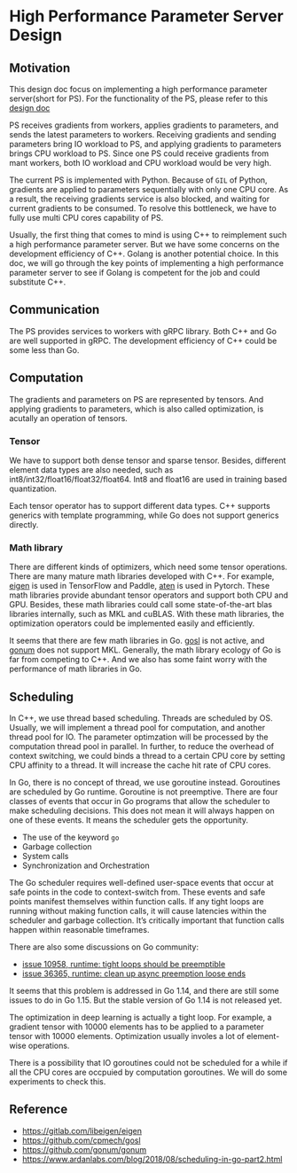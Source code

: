 # High Performance Parameter Server Design

## Motivation

This design doc focus on implementing a high performance parameter server(short for PS). For the functionality of the PS, please refer to this [design doc](https://github.com/sql-machine-learning/elasticdl/blob/develop/docs/designs/parameter_server.md)

PS receives gradients from workers, applies gradients to parameters, and sends the latest parameters to workers. Receiving gradients and sending parameters bring IO workload to PS, and applying gradients to parameters brings CPU workload to PS. Since one PS could receive gradients from mant workers, both IO workload and CPU workload would be very high.

The current PS is implemented with Python. Because of `GIL` of Python, gradients are applied to parameters sequentially with only one CPU core. As a result, the receiving gradients service is also blocked, and waiting for current gradients to be consumed. To resolve this bottleneck, we have to fully use multi CPU cores capability of PS.

Usually, the first thing that comes to mind is using C++ to reimplement such a high performance parameter server. But we have some concerns on the development efficiency of C++. Golang is another potential choice. In this doc, we will go through the key points of implementing a high performance parameter server to see if Golang is competent for the job and could substitute C++.

## Communication

The PS provides services to workers with gRPC library. Both C++ and Go are well supported in gRPC. The development efficiency of C++ could be some less than Go.

## Computation

The gradients and parameters on PS are represented by tensors. And applying gradients to parameters, which is also called optimization, is acutally an operation of tensors.

### Tensor

We have to support both dense tensor and sparse tensor. Besides, different element data types are also needed, such as int8/int32/float16/float32/float64. Int8 and float16 are used in training based quantization.

Each tensor operator has to support different data types. C++ supports generics with template programming, while Go does not support generics directly.

### Math library

There are different kinds of optimizers, which need some tensor operations. There are many mature math libraries developed with C++. For example, [eigen](https://gitlab.com/libeigen/eigen) is used in TensorFlow and Paddle, [aten](https://github.com/pytorch/pytorch/tree/master/aten) is used in Pytorch. These math libraries provide abundant tensor operators and support both CPU and GPU. Besides, these math libraries could call some state-of-the-art blas libraries internally, such as MKL and cuBLAS. With these math libraries, the optimization operators could be implemented easily and efficiently.

It seems that there are few math libraries in Go. [gosl](https://github.com/cpmech/gosl) is not active, and [gonum](https://github.com/gonum/gonum) does not support MKL. Generally, the math library ecology of Go is far from competing to C++. And we also has some faint worry with the performance of math libraries in Go.


## Scheduling

In C++, we use thread based scheduling. Threads are scheduled by OS. Usually, we will implement a thread pool for computation, and another thread pool for IO. The parameter optimzation will be processed by the computation thread pool in parallel. In further, to reduce the overhead of context switching, we could binds a thread to a certain CPU core by setting CPU affinity to a thread. It will increase the cache hit rate of CPU cores.

In Go, there is no concept of thread, we use goroutine instead. Goroutines are scheduled by Go runtime. Goroutine is not preemptive. There are four classes of events that occur in Go programs that allow the scheduler to make scheduling decisions. This does not mean it will always happen on one of these events. It means the scheduler gets the opportunity.

- The use of the keyword `go`
- Garbage collection
- System calls
- Synchronization and Orchestration

The Go scheduler requires well-defined user-space events that occur at safe points in the code to context-switch from.  These events and safe points manifest themselves within function calls. If any tight loops are running without making function calls, it will cause latencies within the scheduler and garbage collection. It’s critically important that function calls happen within reasonable timeframes.

There are also some discussions on Go community:

- [issue 10958, runtime: tight loops should be preemptible](https://github.com/golang/go/issues/10958)
- [issue 36365, runtime: clean up async preemption loose ends](https://github.com/golang/go/issues/36365)

It seems that this problem is addressed in Go 1.14, and there are still some issues to do in Go 1.15. But the stable version of Go 1.14 is not released yet.

The optimization in deep learning is actually a tight loop. For example, a gradient tensor with 10000 elements has to be applied to a parameter tensor with 10000 elements. Optimization usually involes a lot of element-wise operations.

There is a possibility that IO goroutines could not be scheduled for a while if all the CPU cores are occpuied by computation goroutines. We will do some experiments to check this.

## Reference

- https://gitlab.com/libeigen/eigen
- https://github.com/cpmech/gosl
- https://github.com/gonum/gonum
- https://www.ardanlabs.com/blog/2018/08/scheduling-in-go-part2.html